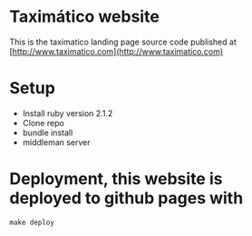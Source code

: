 # Taximático website

This is the taximatico landing page source code published at [http://www.taximatico.com](http://www.taximatico.com)

# Setup

* Install ruby version 2.1.2
* Clone repo
* bundle install
* middleman server

# Deployment, this website is deployed to github pages with

    make deploy
